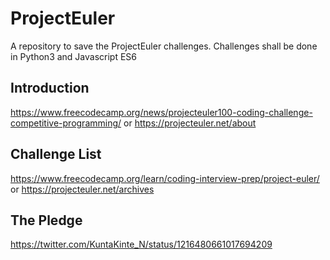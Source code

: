 # ProjectEuler

A repository to save the ProjectEuler challenges. Challenges shall be done in Python3 and Javascript ES6

## Introduction
https://www.freecodecamp.org/news/projecteuler100-coding-challenge-competitive-programming/
or
https://projecteuler.net/about

## Challenge List
https://www.freecodecamp.org/learn/coding-interview-prep/project-euler/
or
https://projecteuler.net/archives

## The Pledge
https://twitter.com/KuntaKinte_N/status/1216480661017694209
